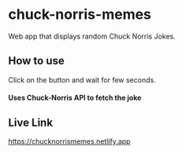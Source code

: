 # chuck-norris-memes

Web app that displays random Chuck Norris Jokes.

## How to use
Click on the button and wait for few seconds.

#### Uses Chuck-Norris API to fetch the joke

## Live Link
https://chucknorrismemes.netlify.app
